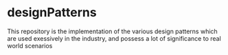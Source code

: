 # designPatterns
This repository is the implementation of the various design patterns which are used exessively in the industry, and possess a lot of significance to real world scenarios
